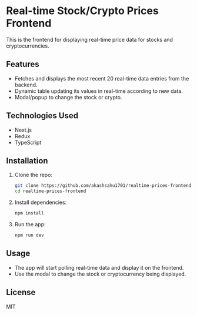 # Real-time Stock/Crypto Prices Frontend

This is the frontend for displaying real-time price data for stocks and cryptocurrencies.

## Features

- Fetches and displays the most recent 20 real-time data entries from the backend.
- Dynamic table updating its values in real-time according to new data.
- Modal/popup to change the stock or crypto.

## Technologies Used

- Next.js
- Redux
- TypeScript

## Installation

1. Clone the repo:

   ```bash
   git clone https://github.com/akashsahu1701/realtime-prices-frontend.git
   cd realtime-prices-frontend
   ```

2. Install dependencies:

   ```bash
   npm install
   ```

3. Run the app:
   ```bash
   npm run dev
   ```

## Usage

- The app will start polling real-time data and display it on the frontend.
- Use the modal to change the stock or cryptocurrency being displayed.

## License

MIT
